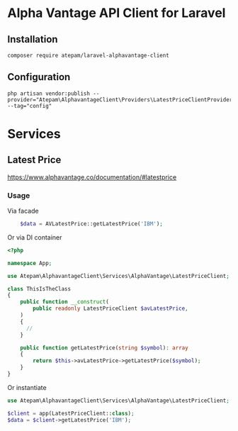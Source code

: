 # Alpha Vantage API Client for Laravel

## Installation

```shell
composer require atepam/laravel-alphavantage-client
```

## Configuration

```shell
php artisan vendor:publish --provider="Atepam\AlphavantageClient\Providers\LatestPriceClientProvider" --tag="config"
```

# Services

## Latest Price

https://www.alphavantage.co/documentation/#latestprice

### Usage 

Via facade
```php
    $data = AVLatestPrice::getLatestPrice('IBM');
```
Or via DI container

```php
<?php

namespace App;

use Atepam\AlphavantageClient\Services\AlphaVantage\LatestPriceClient;

class ThisIsTheClass
{
    public function __construct(
        public readonly LatestPriceClient $avLatestPrice,
    )
    {
      //
    }

    public function getLatestPrice(string $symbol): array
    {
        return $this->avLatestPrice->getLatestPrice($symbol);
    }
}
```
Or instantiate

```php
use Atepam\AlphavantageClient\Services\AlphaVantage\LatestPriceClient;

$client = app(LatestPriceClient::class);
$data = $client->getLatestPrice('IBM');

```
